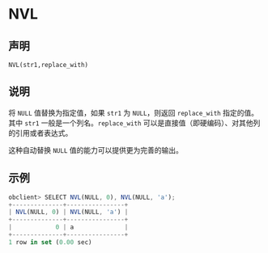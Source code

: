 NVL
========================



声明
-----------------------

```unknow
NVL(str1,replace_with)
```



说明
-----------------------

将 `NULL` 值替换为指定值，如果 `str1` 为 `NULL`，则返回 `replace_with` 指定的值。其中 `str1` 一般是一个列名。`replace_with` 可以是直接值（即硬编码）、对其他列的引用或者表达式。

这种自动替换 `NULL` 值的能力可以提供更为完善的输出。

示例
-----------------------

```javascript
obclient> SELECT NVL(NULL, 0), NVL(NULL, 'a');
+--------------+----------------+
| NVL(NULL, 0) | NVL(NULL, 'a') |
+--------------+----------------+
|            0 | a              |
+--------------+----------------+
1 row in set (0.00 sec)
```
